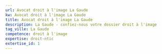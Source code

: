 ```yaml
---
url: Avocat droit à l'image La Gaude
kw: Avocat droit à l'image La Gaude
title: Avocat droit à l'image La Gaude
description: La Gaude - confiez-nous votre dossier droit à l'image
tag_ville: La Gaude
competence: droit à l'image
expertise: droit-ntic
extertise_id: 1
---
```

